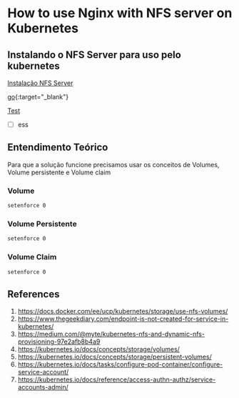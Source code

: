 # How to use Nginx with NFS server on Kubernetes

## Instalando o NFS Server para uso pelo kubernetes

[Instalação NFS Server](https://github.com/galenothiago/tutoriais/blob/master/nfs-server.md)

[go](http://stackoverflow.com){:target="_blank"}

<a href="http://stackoverflow.com" target="_blank"> Test </a>

- [ ] ess

## Entendimento Teórico

Para que a solução funcione precisamos usar os conceitos de Volumes, Volume persistente e Volume claim

### Volume

```bash
setenforce 0
```

### Volume Persistente

```bash
setenforce 0
```

### Volume Claim

```bash
setenforce 0
```

## References

1. <https://docs.docker.com/ee/ucp/kubernetes/storage/use-nfs-volumes/>
1. <https://www.thegeekdiary.com/endpoint-is-not-created-for-service-in-kubernetes/>
1. <https://medium.com/@myte/kubernetes-nfs-and-dynamic-nfs-provisioning-97e2afb8b4a9>
1. <https://kubernetes.io/docs/concepts/storage/volumes/>
1. <https://kubernetes.io/docs/concepts/storage/persistent-volumes/>
1. <https://kubernetes.io/docs/tasks/configure-pod-container/configure-service-account/>
1. <https://kubernetes.io/docs/reference/access-authn-authz/service-accounts-admin/>
